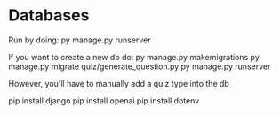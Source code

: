 # Databases

Run by doing: py manage.py runserver

If you want to create a new db do: 
py manage.py makemigrations
py manage.py migrate
quiz/generate_question.py
py manage.py runserver

However, you'll have to manually add a quiz type into the db

pip install django
pip install openai
pip install dotenv
